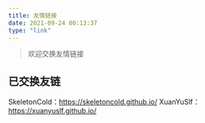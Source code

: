 ```yaml
---
title: 友情链接
date: 2021-09-24 00:13:37
type: "link"
---
```

> 欢迎交换友情链接


## 已交换友链
   SkeletonCold：https://skeletoncold.github.io/
   XuanYuSlf：https://xuanyuslf.github.io/